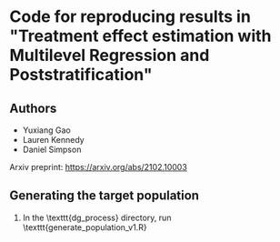 # Code for reproducing results in "Treatment effect estimation with Multilevel Regression and Poststratification"

## Authors

- Yuxiang Gao
- Lauren Kennedy
- Daniel Simpson

Arxiv preprint: https://arxiv.org/abs/2102.10003

## Generating the target population 

1. In the \texttt{dg_process} directory, run \texttt{generate_population_v1.R}
